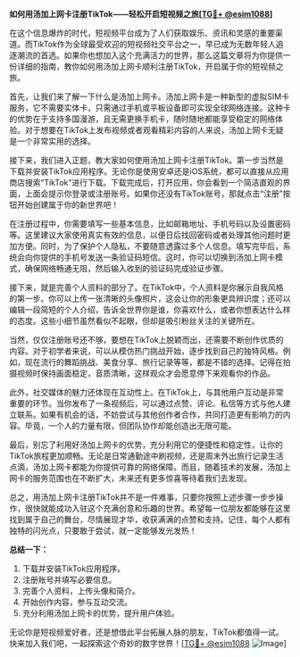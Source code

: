 **如何用汤加上网卡注册TikTok——轻松开启短视频之旅[[TG💪+ @esim1088](https://t.me/s/esim1088)]**

在这个信息爆炸的时代，短视频平台成为了人们获取娱乐、资讯和灵感的重要渠道。而TikTok作为全球最受欢迎的短视频社交平台之一，早已成为无数年轻人追逐潮流的首选。如果你也想加入这个充满活力的世界，那么这篇文章将为你提供一份详细的指南，教你如何用汤加上网卡顺利注册TikTok，开启属于你的短视频之旅。

首先，让我们来了解一下什么是汤加上网卡。汤加上网卡是一种新型的虚拟SIM卡服务，它不需要实体卡，只需通过手机或平板设备即可实现全球网络连接。这种卡的优势在于支持多国漫游，且无需更换手机卡，随时随地都能享受稳定的网络体验。对于想要在TikTok上发布视频或者观看精彩内容的人来说，汤加上网卡无疑是一个非常实用的选择。

接下来，我们进入正题，教大家如何使用汤加上网卡注册TikTok。第一步当然是下载并安装TikTok应用程序。无论你是使用安卓还是iOS系统，都可以直接从应用商店搜索“TikTok”进行下载。下载完成后，打开应用，你会看到一个简洁直观的界面，上面会提示你登录或注册账号。如果你还没有TikTok账号，那就点击“注册”按钮开始创建属于你的新世界吧！

在注册过程中，你需要填写一些基本信息，比如邮箱地址、手机号码以及设置密码等。这里建议大家使用真实有效的信息，以便日后找回密码或者处理其他问题时更加方便。同时，为了保护个人隐私，不要随意透露过多个人信息。填写完毕后，系统会向你提供的手机号发送一条验证码短信。这时，你可以切换到汤加上网卡模式，确保网络畅通无阻，然后输入收到的验证码完成验证步骤。

接下来，就是完善个人资料的部分了。在TikTok中，个人资料是你展示自我风格的第一步。你可以上传一张清晰的头像照片，这会让你的形象更具辨识度；还可以编辑一段简短的个人介绍，告诉全世界你是谁，你喜欢什么，或者你想表达什么样的态度。这些小细节虽然看似不起眼，但却是吸引粉丝关注的关键所在。

当然，仅仅注册账号还不够，要想在TikTok上脱颖而出，还需要不断创作优质的内容。对于初学者来说，可以从模仿热门挑战开始，逐步找到自己的独特风格。例如，现在流行的舞蹈挑战、美食分享、旅行记录等等，都是不错的选择。记得在拍摄视频时保持画面稳定，音质清晰，这样观众才会愿意停下来观看你的作品。

此外，社交媒体的魅力还体现在互动性上。在TikTok上，与其他用户互动是非常重要的环节。当你发布了一条视频后，可以通过点赞、评论、私信等方式与他人建立联系。如果有机会的话，不妨尝试与其他创作者合作，共同打造更有影响力的内容。毕竟，一个人的力量有限，但团队协作却能创造出无限可能。

最后，别忘了利用好汤加上网卡的优势，充分利用它的便捷性和稳定性，让你的TikTok旅程更加顺畅。无论是日常通勤途中刷视频，还是周末外出旅行记录生活点滴，汤加上网卡都能为你提供可靠的网络保障。而且，随着技术的发展，汤加上网卡的服务范围也在不断扩大，未来还有更多惊喜等待着我们去发现。

总之，用汤加上网卡注册TikTok并不是一件难事，只要你按照上述步骤一步步操作，很快就能成功入驻这个充满创意和乐趣的世界。希望每一位朋友都能够在这里找到属于自己的舞台，尽情展现才华，收获满满的点赞和支持。记住，每个人都有独特的闪光点，只要敢于尝试，就一定能够发光发热！

**总结一下：**  
1. 下载并安装TikTok应用程序。  
2. 注册账号并填写必要信息。  
3. 完善个人资料，上传头像和简介。  
4. 开始创作内容，参与互动交流。  
5. 充分利用汤加上网卡的优势，提升用户体验。

无论你是短视频爱好者，还是想借此平台拓展人脉的朋友，TikTok都值得一试。快来加入我们吧，一起探索这个奇妙的数字世界！[[TG💪+ @esim1088](https://t.me/s/esim1088) ![Image](https://i.postimg.cc/4NQfJmqS/Snipaste-2025-05-13-00-14-12.png)]